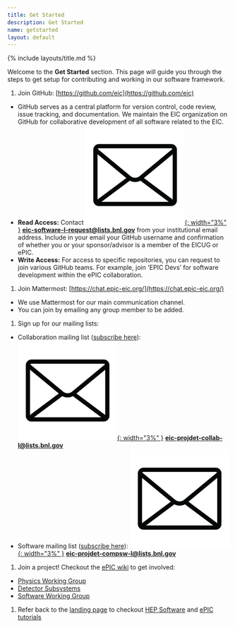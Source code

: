 ```yaml
---
title: Get Started
description: Get Started
name: getstarted
layout: default
---
```


{% include layouts/title.md %}

Welcome to the **Get Started** section. This page will guide you through the steps to get setup for contributing and working in our software framework. 

1. Join GitHub: [https://github.com/eic](https://github.com/eic)
* GitHub serves as a central platform for version control, code review, issue tracking, and documentation. We maintain the EIC organization on GitHub for collaborative development of all software related to the EIC.
* **Read Access:** Contact [![emailicon](../assets/images/site/icons/email.png){: width="3%" }](mailto:eic-software-l-request@lists.bnl.gov) **eic-software-l-request@lists.bnl.gov** from your institutional email address. Include in your email your GitHub username and confirmation of whether you or your sponsor/advisor is a member of the EICUG or ePIC. 
* **Write Access:** For access to specific repositories, you can request to join various GitHub teams. For example, join 'EPIC Devs’ for software development within the ePIC collaboration. 

1. Join Mattermost: [https://chat.epic-eic.org/](https://chat.epic-eic.org/)
* We use Mattermost for our main communication channel.
* You can join by emailing any group member to be added.
1. Sign up for our mailing lists:
* Collaboration mailing list ([subscribe here](https://lists.bnl.gov/mailman/listinfo/eic-projdet-collab-l)): [![emailicon](../assets/images/site/icons/email.png){: width="3%" }](mailto:eic-projdet-collab-l@lists.bnl.gov) **eic-projdet-collab-l@lists.bnl.gov** 
* Software mailing list ([subscribe here](https://lists.bnl.gov/mailman/listinfo/eic-projdet-compsw-l)): [![emailicon](../assets/images/site/icons/email.png){: width="3%" }](mailto:eic-projdet-compsw-l@lists.bnl.gov) **eic-projdet-compsw-l@lists.bnl.gov** 

1. Join a project! Checkout the [ePIC wiki](https://wiki.bnl.gov/EPIC/index.php?title=Collaboration) to get involved:
* [Physics Working Group](https://wiki.bnl.gov/EPIC/index.php?title=Collaboration)
* [Detector Subsystems](https://wiki.bnl.gov/EPIC/index.php?title=Collaboration)
* [Software Working Group](https://wiki.bnl.gov/EPIC/index.php?title=Collaboration)

1. Refer back to the [landing page](./landingpage.html) to checkout [HEP Software](https://hepsoftwarefoundation.org/training/center.html) and [ePIC tutorials](./tutorials.html)
